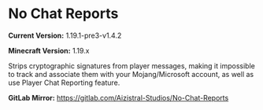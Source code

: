 # No Chat Reports

**Current Version:** 1.19.1-pre3-v1.4.2

**Minecraft Version:** 1.19.x

Strips cryptographic signatures from player messages, making it impossible to track and associate them with your Mojang/Microsoft account, as well as use Player Chat Reporting feature.

**GitLab Mirror:** https://gitlab.com/Aizistral-Studios/No-Chat-Reports
